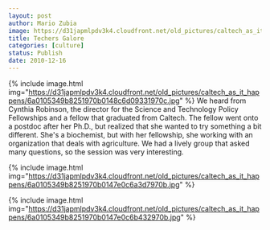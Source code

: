 ```yaml
---
layout: post
author: Mario Zubia
image: https://d31japmlpdv3k4.cloudfront.net/old_pictures/caltech_as_it_happens/6a0105349b8251970b0147e0c68b03970b.jpg
title: Techers Galore
categories: [culture]
status: Publish
date: 2010-12-16
---
```



{% include image.html img="https://d31japmlpdv3k4.cloudfront.net/old_pictures/caltech_as_it_happens/6a0105349b8251970b0148c6d09331970c.jpg" %}
We heard from Cynthia Robinson, the director for the Science and Technology Policy Fellowships and a fellow that graduated from Caltech. The fellow went onto a postdoc after her Ph.D., but realized that she wanted to try something a bit different. She's a biochemist, but with her fellowship, she working with an organization that deals with agriculture. We had a lively group that asked many questions, so the session was very interesting.


{% include image.html img="https://d31japmlpdv3k4.cloudfront.net/old_pictures/caltech_as_it_happens/6a0105349b8251970b0147e0c6a3d7970b.jpg" %}

{% include image.html img="https://d31japmlpdv3k4.cloudfront.net/old_pictures/caltech_as_it_happens/6a0105349b8251970b0147e0c6b432970b.jpg" %}
